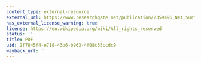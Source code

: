 ```yaml
---
content_type: external-resource
external_url: https://www.researchgate.net/publication/2359496_Net_Surfers_Don't_Ride_Alone_Virtual_Communities_As_Communities
has_external_license_warning: true
license: https://en.wikipedia.org/wiki/All_rights_reserved
status: ''
title: PDF
uid: 2f7845f4-e718-43b6-b963-4f08c55ccdc9
wayback_url: ''
---
```

